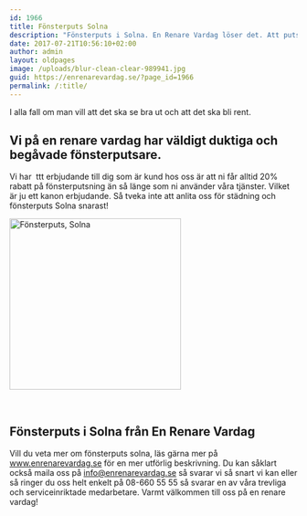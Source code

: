```yaml
---
id: 1966
title: Fönsterputs Solna
description: "Fönsterputs i Solna. En Renare Vardag löser det. Att putsa fönster är inte helt lätt och det tar dessutom hyfsat lång tid."
date: 2017-07-21T10:56:10+02:00
author: admin
layout: oldpages
image: /uploads/blur-clean-clear-989941.jpg
guid: https://enrenarevardag.se/?page_id=1966
permalink: /:title/
---
```

I alla fall om man vill att det ska se bra ut och att det ska bli rent. 

## Vi på en renare vardag har väldigt duktiga och begåvade fönsterputsare.

Vi har  ttt erbjudande till dig som är kund hos oss är att ni får alltid 20% rabatt på fönsterputsning än så länge som ni använder våra tjänster. Vilket är ju ett kanon erbjudande. Så tveka inte att anlita oss för städning och fönsterputs Solna snarast!

[<img class="size-medium wp-image-1967 aligncenter" src="https://enrenarevardag.se/wp-content/uploads/2017/07/Flyttstädning-1-300x300.jpg" alt="Fönsterputs, Solna" width="300" height="300" srcset="https://enrenarevardag.se/wp-content/uploads/2017/07/Flyttstädning-1-300x300.jpg 300w, https://enrenarevardag.se/wp-content/uploads/2017/07/Flyttstädning-1-150x150.jpg 150w, https://enrenarevardag.se/wp-content/uploads/2017/07/Flyttstädning-1-125x125.jpg 125w, https://enrenarevardag.se/wp-content/uploads/2017/07/Flyttstädning-1.jpg 450w" sizes="(max-width: 300px) 100vw, 300px" />](https://enrenarevardag.se/pris/) 

&nbsp;

## **Fönsterputs i Solna från En Renare Vardag**

Vill du veta mer om fönsterputs solna, läs gärna mer på www.enrenarevardag.se för en mer utförlig beskrivning. Du kan såklart också maila oss på info@enrenarevardag.se så svarar vi så snart vi kan eller så ringer du oss helt enkelt på 08-660 55 55 så svarar en av våra trevliga och serviceinriktade medarbetare. Varmt välkommen till oss på en renare vardag!
